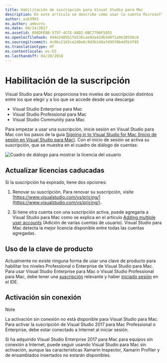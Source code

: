 ```yaml
---
title: Habilitación de suscripción para Visual Studio para Mac
description: En este artículo se describe cómo usar la cuenta Microsoft para habilitar la suscripción y desbloquear las características de Visual Studio para Mac.
author: asb3993
ms.author: amburns
ms.date: 04/14/2017
ms.assetid: 898DFEB8-5757-4CCE-8AD2-8BC7706F5855
ms.openlocfilehash: 4d4e2485b1fe536cae92a419b3d0f1a9e20556c8
ms.sourcegitcommit: 4c0bc21d2ce2d8e6c9d3b149a7d95f0b4d5b3f85
ms.translationtype: HT
ms.contentlocale: es-ES
ms.lasthandoff: 04/20/2018
---
```

# <a name="enable-subscription"></a>Habilitación de la suscripción

Visual Studio para Mac proporciona tres niveles de suscripción distintos entre los que elegir y a los que se accede desde una descarga:

* Visual Studio Enterprise para Mac
* Visual Studio Professional para Mac
* Visual Studio Community para Mac

Para empezar a usar una suscripción, inicie sesión en Visual Studio para Mac con los pasos de la guía [Signing in to Visual Studio for Mac (Inicio de sesión en Visual Studio para Mac)](~/signing-in.md). Con el inicio de sesión se activa su suscripción, que se muestra en el cuadro de diálogo de cuentas:

![Cuadro de diálogo para mostrar la licencia del usuario](media/user-accounts-login.png)

## <a name="update-expired-licenses"></a>Actualizar licencias caducadas 

Si la suscripción ha expirado, tiene dos opciones:

1. Renovar su suscripción. Para renovar su suscripción, visite [https://www.visualstudio.com/vs/pricing/](https://www.visualstudio.com/vs/pricing/).

2. Si tiene otra cuenta con una suscripción activa, puede agregarla a Visual Studio para Mac como se explica en el artículo [Adding multiple user accounts](~/signing-in.md) (Adición de varias cuentas de usuario). Visual Studio para Mac detecta la mejor licencia disponible entre todas las cuentas agregadas. 

## <a name="product-key-usage"></a>Uso de la clave de producto

Actualmente no existe ninguna forma de usar una clave de producto para habilitar los niveles Professional o Enterprise de Visual Studio para Mac. Para usar Visual Studio Enterprise para Mac o Visual Studio Professional para Mac, debe tener una [suscripción](https://www.visualstudio.com/subscriptions/) relevante y haber [iniciado sesión](~/signing-in.md) en el IDE.

## <a name="offline-activation"></a>Activación sin conexión

> [!NOTE]
> La activación sin conexión no está disponible para Visual Studio para Mac. Para activar la suscripción de Visual Studio 2017 para Mac Professional o Enterprise, debe estar conectado a Internet al iniciar sesión.

Si ha adquirido Visual Studio Enterprise 2017 para Mac para equipos sin conexión a Internet, puede seguir usando Visual Studio para Mac sin activación, aunque las características Xamarin Inspector, Xamarin Profiler y de ensamblados insertados no estarán disponibles.